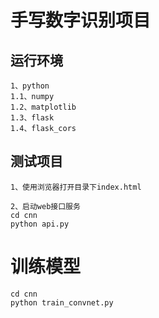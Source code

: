 # 手写数字识别项目

## 运行环境
```
1、python
1.1、numpy
1.2、matplotlib
1.3、flask
1.4、flask_cors
```

## 测试项目
```
1、使用浏览器打开目录下index.html

2、启动web接口服务
cd cnn
python api.py
```

# 训练模型
```
cd cnn
python train_convnet.py
```